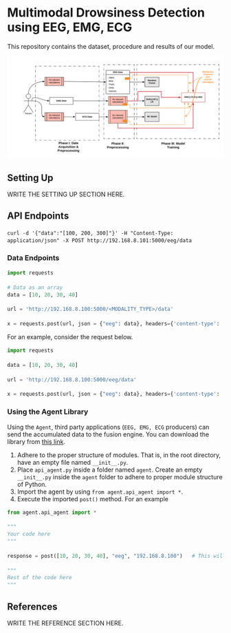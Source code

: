 # Multimodal Drowsiness Detection using EEG, EMG, ECG

This repository contains the dataset, procedure and results of our model.

<div align="center">
    <img src="docs/architecture.png" />
</div> 

## Setting Up

WRITE THE SETTING UP SECTION HERE.

## API Endpoints

``curl -d '{"data":"[100, 200, 300]"}' -H "Content-Type: application/json" -X POST http://192.168.8.101:5000/eeg/data``

### Data Endpoints

```python
import requests

# Data as an array
data = [10, 20, 30, 40]

url = 'http://192.168.8.100:5000/<MODALITY_TYPE>/data'

x = requests.post(url, json = {"eeg": data}, headers={'content-type': 'application/json', 'Accept': 'application/json'})
```

For an example, consider the request below.

```python
import requests

data = [10, 20, 30, 40]

url = 'http://192.168.8.100:5000/eeg/data'

x = requests.post(url, json = {"eeg": data}, headers={'content-type': 'application/json', 'Accept': 'application/json'})
```

### Using the Agent Library

Using the `Agent`, third party applications (`EEG, EMG, ECG` producers) can send the accumulated data to the fusion engine. You can download the library from [this link](https://drive.google.com/open?id=16yBS9z8ifUw14iPW6_O4AhFxoLXKeisl).

1. Adhere to the proper structure of modules. That is, in the root directory, have an empty file named `__init__.py`. 
2. Place `api_agent.py` inside a folder named `agent`. Create an empty `__init__.py` inside the `agent` folder to adhere to proper module structure of Python.
3. Import the agent by using `from agent.api_agent import *`.
4. Execute the imported `post()` method. For an example

```python
from agent.api_agent import *

"""
Your code here
"""

response = post([10, 20, 30, 40], "eeg", "192.168.8.100")   # This will send your data to the fusion module

"""
Rest of the code here
"""

```

## References 

WRITE THE REFERENCE SECTION HERE.